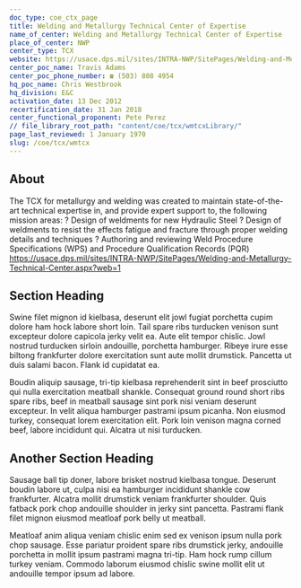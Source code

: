 ```yaml
---
doc_type: coe_ctx_page 
title: Welding and Metallurgy Technical Center of Expertise
name_of_center: Welding and Metallurgy Technical Center of Expertise
place_of_center: NWP
center_type: TCX
website: https://usace.dps.mil/sites/INTRA-NWP/SitePages/Welding-and-Metallurgy-Technical-Center.aspx?web=1
center_poc_name: Travis Adams
center_poc_phone_number: ☎ (503) 808 4954
hq_poc_name: Chris Westbrook
hq_division: E&C
activation_date: 13 Dec 2012
recertification_date: 31 Jan 2018
center_functional_proponent: Pete Perez
// file_library_root_path: "content/coe/tcx/wmtcxLibrary/" 
page_last_reviewed: 1 January 1970 
slug: /coe/tcx/wmtcx
---
```


## About 

The TCX for metallurgy and welding was created to maintain state-of-the-art technical expertise in, and provide expert support to, the following mission areas:
?	Design of weldments for new Hydraulic Steel 
?	Design of weldments to resist the effects fatigue and fracture through proper welding details and techniques
?	Authoring and reviewing Weld Procedure Specifications (WPS) and Procedure Qualification Records (PQR)                                                                     https://usace.dps.mil/sites/INTRA-NWP/SitePages/Welding-and-Metallurgy-Technical-Center.aspx?web=1 

 ## Section Heading 

 Swine filet mignon id kielbasa, deserunt elit jowl fugiat porchetta cupim dolore ham hock labore short loin. Tail spare ribs turducken venison sunt excepteur dolore capicola jerky velit ea. Aute elit tempor chislic. Jowl nostrud turducken sirloin andouille, porchetta hamburger. Ribeye irure esse biltong frankfurter dolore exercitation sunt aute mollit drumstick. Pancetta ut duis salami bacon. Flank id cupidatat ea. 

 Boudin aliquip sausage, tri-tip kielbasa reprehenderit sint in beef prosciutto qui nulla exercitation meatball shankle. Consequat ground round short ribs spare ribs, beef in meatball sausage sint pork nisi veniam deserunt excepteur. In velit aliqua hamburger pastrami ipsum picanha. Non eiusmod turkey, consequat lorem exercitation elit. Pork loin venison magna corned beef, labore incididunt qui. Alcatra ut nisi turducken. 

 ## Another Section Heading 

 Sausage ball tip doner, labore brisket nostrud kielbasa tongue. Deserunt boudin labore ut, culpa nisi ea hamburger incididunt shankle cow frankfurter. Alcatra mollit drumstick veniam frankfurter shoulder. Quis fatback pork chop andouille shoulder in jerky sint pancetta. Pastrami flank filet mignon eiusmod meatloaf pork belly ut meatball. 

 Meatloaf anim aliqua veniam chislic enim sed ex venison ipsum nulla pork chop sausage. Esse pariatur proident spare ribs drumstick jerky, andouille porchetta in mollit ipsum pastrami magna tri-tip. Ham hock rump cillum turkey veniam. Commodo laborum eiusmod chislic swine mollit elit ut andouille tempor ipsum ad labore. 

